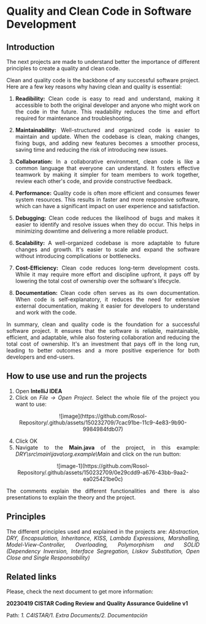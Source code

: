 # Quality and Clean Code in Software Development
<div style="text-align: justify;"> 

## Introduction

The next projects are made to understand better the importance of different principles to create a quality and clean code.

Clean and quality code is the backbone of any successful software project. Here are a few key reasons why having clean and quality is essential:

1. **Readibility:** Clean code is easy to read and understand, making it accessible to both the original developer and anyone who might work on the code in the future. This readability reduces the time and effort required for maintenance and troubleshooting.

2. **Maintainability:** Well-structured and organized code is easier to maintain and update. When the codebase is clean, making changes, fixing bugs, and adding new features becomes a smoother process, saving time and reducing the risk of introducing new issues.

3. **Collaboration:**  In a collaborative environment, clean code is like a common language that everyone can understand. It fosters effective teamwork by making it simpler for team members to work together, review each other's code, and provide constructive feedback.

4. **Performance:** Quality code is often more efficient and consumes fewer system resources. This results in faster and more responsive software, which can have a significant impact on user experience and satisfaction.

5. **Debugging:** Clean code reduces the likelihood of bugs and makes it easier to identify and resolve issues when they do occur. This helps in minimizing downtime and delivering a more reliable product.

6. **Scalability:** A well-organized codebase is more adaptable to future changes and growth. It's easier to scale and expand the software without introducing complications or bottlenecks.

7. **Cost-Efficiency:** Clean code reduces long-term development costs. While it may require more effort and discipline upfront, it pays off by lowering the total cost of ownership over the software's lifecycle.

8. **Documentation:** Clean code often serves as its own documentation. When code is self-explanatory, it reduces the need for extensive external documentation, making it easier for developers to understand and work with the code.

In summary, clean and quality code is the foundation for a successful software project. It ensures that the software is reliable, maintainable, efficient, and adaptable, while also fostering collaboration and reducing the total cost of ownership. It's an investment that pays off in the long run, leading to better outcomes and a more positive experience for both developers and end-users.

## How to use use and run the projects

1. Open **IntelliJ IDEA**
2. Click on *File -> Open Project*. Select the whole file of the project you want to use:
   
<p align="center"> 
   ![image](https://github.com/Rosol-Repository/.github/assets/150232709/7cac91be-11c9-4e83-9b90-9984984fdb07) 
</p>

4. Click OK
5. Navigate to the **Main.java** of the project, in this example: *DRY\src\main\java\org.example\Main* and click on the run button:
   
<p align="center"> 
   ![image-1](https://github.com/Rosol-Repository/.github/assets/150232709/0e29cdd9-a676-43bb-9aa2-ea025421be0c) 
</p>

The comments explain the different functionalities and there is also presentations to explain the theory and the project.

## Principles
The different principles used and explained in the projects  are: *Abstraction, DRY, Encapsulation, Inheritance, KISS, Lambda Expressions, Marshalling, Model-View-Controller, Overloading, Polymorphism and SOLID (Dependency Inversion, Interface Segregation, Liskov Substitution, Open Close and Single Responsability)*

## Related links
Please, check the next document to get more information:

**20230419 CISTAR Coding Review and Quality Assurance Guideline v1**

Path: *1. C4ISTAR/1. Extra Documents/2. Documentación*
</div>
